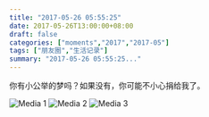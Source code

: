 ```yaml
---
title: "2017-05-26 05:55:25"
date: 2017-05-26T13:00:00+08:00
draft: false
categories: ["moments","2017","2017-05"]
tags: ["朋友圈","生活记录"]
summary: "2017-05-26 05:55:25..."
---
```


你有小公举的梦吗？如果没有，你可能不小心捐给我了。

![Media 1](/Moments/photos/2017-05-26/201705260555250.jpg)
![Media 2](/Moments/photos/2017-05-26/201705260555251.jpg)
![Media 3](/Moments/photos/2017-05-26/201705260555252.jpg)


